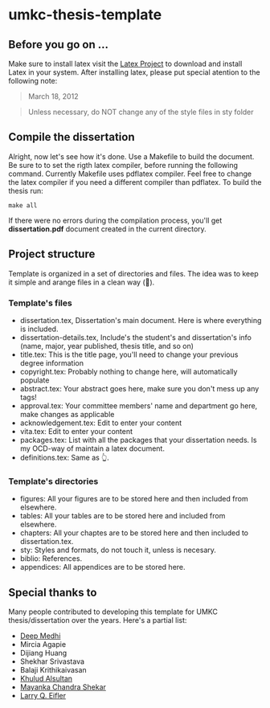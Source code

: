 # umkc-thesis-template

## Before you go on ...
Make sure to install latex visit the <a href="https://www.latex-project.org/get/">Latex Project</a>
to download and install Latex in your system.
After installing latex, please put special atention to the following note:

> March 18, 2012

> Unless necessary, do NOT change any of the style files in sty folder


## Compile the dissertation
Alright, now let's see how it's done. Use a Makefile to build the document. Be sure to to set the rigth latex compiler, before running
the following command. Currently Makefile uses pdflatex compiler. Feel free to change the latex compiler if you need a different compiler than pdflatex. 
To build the thesis run:

`make all`

If there were no errors during the compilation process, you'll get **dissertation.pdf** document created in the current directory.

## Project structure
Template is organized in a set of directories and files. The idea was to keep it simple and arange files in a clean way (🤞).

### Template's files
* dissertation.tex, Dissertation's main document. Here is where everything is included.
* dissertation-details.tex, Include's the student's and dissertation's info (name, major, year published, thesis title, and so on)
* title.tex: This is the title page, you'll need to change your previous degree information
* copyright.tex: Probably nothing to change here, will automatically populate
* abstract.tex: Your abstract goes here, make sure you don't mess up any tags!
* approval.tex: Your committee members' name and department go here, make changes as applicable
* acknowledgement.tex: Edit to enter your content
* vita.tex: Edit to enter your content
* packages.tex: List with all the packages that your dissertation needs. Is my OCD-way of maintain a latex document.
* definitions.tex: Same as 👆.

### Template's directories
* figures: All your figures are to be stored here and then included from elsewhere.
* tables: All your tables are to be stored here and included from elsewhere.
* chapters: All your chaptes are to be stored here and then included to dissertation.tex.
* sty: Styles and formats, do not touch it, unless is necesary.
* biblio: References.
* appendices: All appendices are to be stored here.

## Special thanks to 
Many people contributed to developing this template for UMKC thesis/dissertation over the years. 
Here's a partial list:

* <a href="https://sites.google.com/view/dmedhi">Deep Medhi</a>
* Mircia Agapie
* Dijiang Huang
* Shekhar Srivastava
* Balaji Krithikaivasan
* <a href="https://github.com/KhuludA">Khulud Alsultan</a>
* <a href="https://github.com/mayankachandrashekar">Mayanka Chandra Shekar</a>
* <a href="http://d.web.umkc.edu/delawarer/MathDeptHistory/Eifler.htm">Larry Q. Eifler</a>

